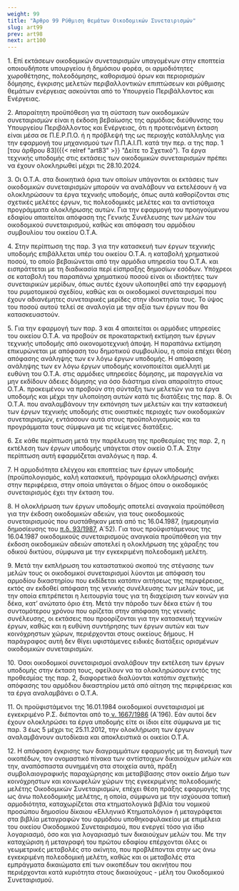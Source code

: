 ```yaml
---
weight: 99
title: "Άρθρο 99 Ρύθμιση θεμάτων Οικοδομικών Συνεταιρισμών"
slug: art99
prev: art98
next: art100
---
```


1\. Επί εκτάσεων οικοδομικών συνεταιρισμών υπαγομένων στην εποπτεία οποιουδήποτε υπουργείου ή δημόσιου φορέα, οι αρμοδιότητες χωροθέτησης, πολεοδόμησης, καθορισμού όρων και περιορισμών δόμησης, έγκρισης μελετών περιβαλλοντικών επιπτώσεων και ρύθμισης θεμάτων ενέργειας ασκούνται από το Υπουργείο Περιβάλλοντος και Ενέργειας.

2\. Απαραίτητη προϋπόθεση για τη σύσταση των οικοδομικών συνεταιρισμών είναι η έκδοση βεβαίωσης της αρμόδιας διεύθυνσης του Υπουργείου Περιβάλλοντος και Ενέργειας, ότι η προτεινόμενη έκταση είναι μέσα σε Π.Ε.Ρ.Π.Ο. ή η πρόβλεψή της ως περιοχής κατάλληλης για την εφαρμογή του μηχανισμού των Π.Π.Α.Ι.Π. κατά την περ. α της παρ. 1 [του άρθρου 83]({{< relref "art83" >}} "Δείτε το Σχετικό"). Τα έργα τεχνικής υποδομής στις εκτάσεις των οικοδομικών συνεταιρισμών πρέπει να έχουν ολοκληρωθεί μέχρι τις 28.10.2024.

3\. Οι Ο.Τ.Α. στα διοικητικά όρια των οποίων υπάγονται οι εκτάσεις των οικοδομικών συνεταιρισμών μπορούν να αναλάβουν να εκτελέσουν ή να ολοκληρώσουν τα έργα τεχνικής υποδομής, όπως αυτά καθορίζονται στις σχετικές μελέτες έργων, τις πολεοδομικές μελέτες και τα αντίστοιχα προγράμματα ολοκλήρωσης αυτών. Για την εφαρμογή του προηγούμενου εδαφίου απαιτείται απόφαση της Γενικής Συνέλευσης των μελών του οικοδομικού συνεταιρισμού, καθώς και απόφαση του αρμόδιου συμβουλίου του οικείου Ο.Τ.Α.

4\. Στην περίπτωση της παρ. 3 για την κατασκευή των έργων τεχνικής υποδομής επιβάλλεται υπέρ του οικείου Ο.Τ.Α. η καταβολή χρηματικού ποσού, το οποίο βεβαιώνεται από την αρμόδια υπηρεσία του Ο.Τ.Α. και εισπράττεται με τη διαδικασία περί είσπραξης δημοσίων εσόδων. Υπόχρεοι σε καταβολή του παραπάνω χρηματικού ποσού είναι οι ιδιοκτήτες των συνεταιρικών μερίδων, όπως αυτές έχουν υλοποιηθεί από την εφαρμογή του ρυμοτομικού σχεδίου, καθώς και οι οικοδομικοί συνεταιρισμοί που έχουν αδιανέμητες συνεταιρικές μερίδες στην ιδιοκτησία τους. Το ύψος του ποσού αυτού τελεί σε αναλογία με την αξία των έργων που θα κατασκευαστούν.

5\. Για την εφαρμογή των παρ. 3 και 4 απαιτείται οι αρμόδιες υπηρεσίες του οικείου Ο.Τ.Α. να προβούν σε προκαταρκτική εκτίμηση των έργων τεχνικής υποδομής από οικονομοτεχνική άποψη. Η παραπάνω εκτίμηση επικυρώνεται με απόφαση του δημοτικού συμβουλίου, η οποία επέχει θέση απόφασης ανάληψης των εν λόγω έργων υποδομής. Η απόφαση ανάληψης των εν λόγω έργων υποδομής κοινοποιείται αμελλητί με ευθύνη του Ο.Τ.Α. στις αρμόδιες υπηρεσίες δόμησης, με παραγγελία να μην εκδίδουν άδειες δόμησης για όσο διάστημα είναι απαραίτητο στους Ο.Τ.Α. προκειμένου να προβούν στη σύνταξη των μελετών για τα έργα υποδομής και μέχρι την υλοποίηση αυτών κατά τις διατάξεις της παρ. 8. Οι Ο.Τ.Α. που αναλαμβάνουν την εκπόνηση των μελετών και την κατασκευή των έργων τεχνικής υποδομής στις οικιστικές περιοχές των οικοδομικών συνεταιρισμών, εντάσσουν αυτά στους προϋπολογισμούς και τα προγράμματα τους σύμφωνα με τις κείμενες διατάξεις.

6\. Σε κάθε περίπτωση μετά την παρέλευση της προθεσμίας της παρ. 2, η εκτέλεση των έργων υποδομής υπάγεται στον οικείο Ο.Τ.Α. Στην περίπτωση αυτή εφαρμόζεται αναλόγως η παρ. 4.

7\. Η αρμοδιότητα ελέγχου και εποπτείας των έργων υποδομής (προϋπολογισμός, καλή κατασκευή, πρόγραμμα ολοκλήρωσης) ανήκει στην περιφέρεια, στην οποία υπάγεται ο δήμος όπου ο οικοδομικός συνεταιρισμός έχει την έκταση του.

8\. Η ολοκλήρωση των έργων υποδομής αποτελεί αναγκαία προϋπόθεση για την έκδοση οικοδομικών αδειών, για τους οικοδομικούς συνεταιρισμούς που συστάθηκαν μετά από τις 16.04.1987, (ημερομηνία δημοσίευσης του <a href="https://ia37rg02wpsa01.blob.core.windows.net/fek/01/1987/19870100052.pdf" title="Δείτε το Σχετικό">π.δ. 93/1987</a>, Α΄52). Για τους προϋφιστάμενους της 16.04.1987 οικοδομικούς συνεταιρισμούς αναγκαία προϋπόθεση για την έκδοση οικοδομικών αδειών αποτελεί η ολοκλήρωση της χάραξης του οδικού δικτύου, σύμφωνα με την εγκεκριμένη πολεοδομική μελέτη.

9\. Μετά την εκπλήρωση του καταστατικού σκοπού της στέγασης των μελών τους οι οικοδομικοί συνεταιρισμοί λύονται με απόφαση του αρμοδίου δικαστηρίου που εκδίδεται κατόπιν αιτήσεως της περιφέρειας, εκτός αν εκδοθεί απόφαση της γενικής συνέλευσης των μελών τους, με την οποία επιτρέπεται η λειτουργία τους για τη διαχείριση των κοινών για δέκα, κατ’ ανώτατο όριο έτη. Μετά την πάροδο των δέκα ετών ή του συντομότερου χρόνου που ορίζεται στην απόφαση της γενικής συνέλευσης, οι εκτάσεις που προορίζονται για την κατασκευή τεχνικών έργων, καθώς και η ευθύνη συντήρησης των έργων αυτών και των κοινόχρηστων χώρων, περιέρχονται στους οικείους δήμους. Η παράγραφος αυτή δεν θίγει υφιστάμενες ειδικές διατάξεις ορισμένων οικοδομικών συνεταιρισμών.

10\. Όσοι οικοδομικοί συνεταιρισμοί αναλάβουν την εκτέλεση των έργων υποδομής στην έκταση τους, οφείλουν να τα ολοκληρώσουν εντός της προθεσμίας της παρ. 2, διαφορετικά διαλύονται κατόπιν σχετικής απόφασης του αρμόδιου δικαστηρίου μετά από αίτηση της περιφέρειας και τα έργα αναλαμβάνει ο Ο.Τ.Α.

11\. Οι προϋφιστάμενοι της 16.01.1984 οικοδομικοί συνεταιρισμοί με εγκεκριμένο Ρ.Σ. διέπονται από το<a href="https://ia37rg02wpsa01.blob.core.windows.net/fek/01/1986/19860100196.pdf" title="Δείτε το Σχετικό"> ν. 1667/1986</a> (Α΄196). Εάν αυτοί δεν έχουν ολοκληρώσει τα έργα υποδομής είτε οι ίδιοι είτε σύμφωνα με τις παρ. 3 έως 5 μέχρι τις 25.11.2012, την ολοκλήρωση των έργων αναλαμβάνουν αυτοδίκαια και αποκλειστικά οι οικείοι Ο.Τ.Α.

12\. Η απόφαση έγκρισης των διαγραμμάτων εφαρμογής με τη διανομή των οικοπέδων, τον ονομαστικό πίνακα των αντίστοιχων δικαιούχων μελών και την, αναπόσπαστα συνημμένη στα στοιχεία αυτά, πράξη συμβολαιογραφικής παραχώρησης και μεταβίβασης στον οικείο Δήμο των κοινόχρηστων και κοινωφελών χώρων της εγκεκριμένης πολεοδομικής μελέτης Οικοδομικών Συνεταιρισμών, επέχει θέση πράξης εφαρμογής της ως άνω πολεοδομικής μελέτης, η οποία, σύμφωνα με την ισχύουσα τοπική αρμοδιότητα, καταχωρίζεται στα κτηματολογικά βιβλία του νομικού προσώπου δημοσίου δίκαιου «Ελληνικό Κτηματολόγιο» ή μεταγράφεται στα βιβλία μεταγραφών του αρμόδιου υποθηκοφυλακείου με επιμέλεια του οικείου Οικοδομικού Συνεταιρισμού, που ενεργεί τόσο για ίδιο λογαριασμό, όσο και για λογαριασμό των δικαιούχων μελών του. Με την καταχώριση ή μεταγραφή του πρώτου εδαφίου επέρχονται όλες οι γεωμετρικές μεταβολές στο ακίνητο, που προβλέπονται στην ως άνω εγκεκριμένη πολεοδομική μελέτη, καθώς και οι μεταβολές στα εμπράγματα δικαιώματα επί των οικοπέδων του ακινήτου που περιέρχονται κατά κυριότητα στους δικαιούχους - μέλη του Οικοδομικού Συνεταιρισμού.



